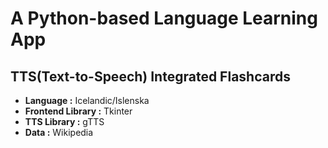 # A Python-based Language Learning App 
## **TTS**(Text-to-Speech) Integrated **Flashcards**

* **Language :** Icelandic/Islenska
* **Frontend Library :** Tkinter 
* **TTS Library :** gTTS
* **Data :** Wikipedia